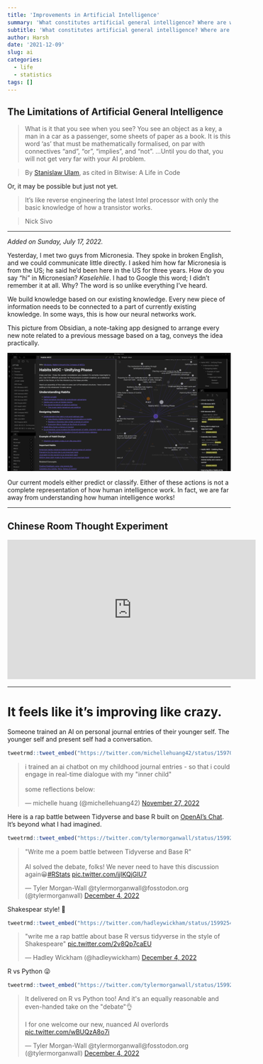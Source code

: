 ```yaml
---
title: 'Improvements in Artificial Intelligence'
summary: 'What constitutes artificial general intelligence? Where are we lacking? What can we do to "get" it?'
subtitle: 'What constitutes artificial general intelligence? Where are we lacking? What can we do to "get" it?'
author: Harsh
date: '2021-12-09'
slug: ai
categories:
  - life
  - statistics
tags: []
---
```


<script src="{{< blogdown/postref >}}index_files/twitter-widget/widgets.js"></script>
<script src="{{< blogdown/postref >}}index_files/twitter-widget/widgets.js"></script>
<script src="{{< blogdown/postref >}}index_files/twitter-widget/widgets.js"></script>
<script src="{{< blogdown/postref >}}index_files/twitter-widget/widgets.js"></script>

## The Limitations of Artificial General Intelligence

> What is it that you see when you see? You see an object as a key, a man in a car as a passenger, some sheets of paper as a book. It is this word ‘as’ that must be mathematically formalised, on par with connectives “and”, “or”, “implies”, and “not”. …Until you do that, you will not get very far with your AI problem.

> By [Stanislaw Ulam](https://en.wikipedia.org/wiki/Stanislaw_Ulam), as cited in Bitwise: A Life in Code

Or, it may be possible but just not yet.

> It’s like reverse engineering the latest Intel processor with only the basic knowledge of how a transistor works.

> Nick Sivo

------------------------------------------------------------------------

*Added on Sunday, July 17, 2022.*

Yesterday, I met two guys from Micronesia. They spoke in broken English, and we could communicate little directly. I asked him how far Micronesia is from the US; he said he’d been here in the US for three years. How do you say “hi” in Micronesian? *Kaselehlie*. I had to Google this word; I didn’t remember it at all. Why? The word is so unlike everything I’ve heard.

We build knowledge based on our existing knowledge. Every new piece of information needs to be connected to a part of currently existing knowledge. In some ways, this is how our neural networks work.

This picture from Obsidian, a note-taking app designed to arrange every new note related to a previous message based on a tag, conveys the idea practically.

![](images/screenshot.png)

Our current models either predict or classify. Either of these actions is not a complete representation of how human intelligence work. In fact, we are far away from understanding how human intelligence works!

------------------------------------------------------------------------

## Chinese Room Thought Experiment

<iframe width="560" height="315" src="https://www.youtube.com/embed/D0MD4sRHj1M" title="YouTube video player" frameborder="0" allow="accelerometer; autoplay; clipboard-write; encrypted-media; gyroscope; picture-in-picture" allowfullscreen>
</iframe>

------------------------------------------------------------------------

# It feels like it’s improving like crazy.

Someone trained an AI on personal journal entries of their younger self. The younger self and present self had a conversation.

``` r
tweetrmd::tweet_embed("https://twitter.com/michellehuang42/status/1597005489413713921")
```

<blockquote class="twitter-tweet" data-width="550" data-lang="en" data-dnt="true" data-theme="light"><p lang="en" dir="ltr">i trained an ai chatbot on my childhood journal entries - so that i could engage in real-time dialogue with my &quot;inner child&quot;<br><br>some reflections below:</p>&mdash; michelle huang (@michellehuang42) <a href="https://twitter.com/michellehuang42/status/1597005489413713921?ref_src=twsrc%5Etfw">November 27, 2022</a></blockquote>

Here is a rap battle between Tidyverse and base R built on [OpenAI’s Chat](https://chat.openai.com/). It’s beyond what I had imagined.

``` r
tweetrmd::tweet_embed("https://twitter.com/tylermorganwall/status/1599238413580132354")
```

<blockquote class="twitter-tweet" data-width="550" data-lang="en" data-dnt="true" data-theme="light"><p lang="en" dir="ltr">&quot;Write me a poem battle between Tidyverse and Base R&quot;<br><br>AI solved the debate, folks! We never need to have this discussion again😀<a href="https://twitter.com/hashtag/RStats?src=hash&amp;ref_src=twsrc%5Etfw">#RStats</a> <a href="https://t.co/jjIKQjGlU7">pic.twitter.com/jjIKQjGlU7</a></p>&mdash; Tyler Morgan-Wall @tylermorganwall@fosstodon.org (@tylermorganwall) <a href="https://twitter.com/tylermorganwall/status/1599238413580132354?ref_src=twsrc%5Etfw">December 4, 2022</a></blockquote>

Shakespear style! 👑

``` r
tweetrmd::tweet_embed("https://twitter.com/hadleywickham/status/1599254860385628161")
```

<blockquote class="twitter-tweet" data-width="550" data-lang="en" data-dnt="true" data-theme="light"><p lang="en" dir="ltr">&quot;write me a rap battle about base R versus tidyverse in the style of Shakespeare&quot; <a href="https://t.co/2v8Qp7caEU">pic.twitter.com/2v8Qp7caEU</a></p>&mdash; Hadley Wickham (@hadleywickham) <a href="https://twitter.com/hadleywickham/status/1599254860385628161?ref_src=twsrc%5Etfw">December 4, 2022</a></blockquote>

R vs Python 😜

``` r
tweetrmd::tweet_embed("https://twitter.com/tylermorganwall/status/1599253837117739009")
```

<blockquote class="twitter-tweet" data-width="550" data-lang="en" data-dnt="true" data-theme="light"><p lang="en" dir="ltr">It delivered on R vs Python too! And it&#39;s an equally reasonable and even-handed take on the &quot;debate&quot;👌<br><br>I for one welcome our new, nuanced AI overlords <a href="https://t.co/wBUQzA8o7i">pic.twitter.com/wBUQzA8o7i</a></p>&mdash; Tyler Morgan-Wall @tylermorganwall@fosstodon.org (@tylermorganwall) <a href="https://twitter.com/tylermorganwall/status/1599253837117739009?ref_src=twsrc%5Etfw">December 4, 2022</a></blockquote>
